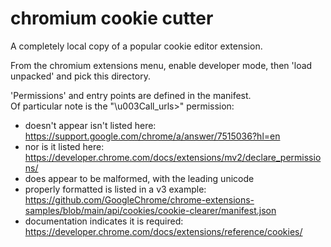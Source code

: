 chromium cookie cutter
===============

A completely local copy of a popular cookie editor extension.

From the chromium extensions menu, enable developer mode, then 'load unpacked' and pick this directory.

'Permissions' and entry points are defined in the manifest.  
Of particular note is the "\u003Call_urls>" permission:
 * doesn't appear isn't listed here: https://support.google.com/chrome/a/answer/7515036?hl=en
 * nor is it listed here: https://developer.chrome.com/docs/extensions/mv2/declare_permissions/
 * does appear to be malformed, with the leading unicode
 * properly formatted is listed in a v3 example: https://github.com/GoogleChrome/chrome-extensions-samples/blob/main/api/cookies/cookie-clearer/manifest.json
 * documentation indicates it is required: https://developer.chrome.com/docs/extensions/reference/cookies/
